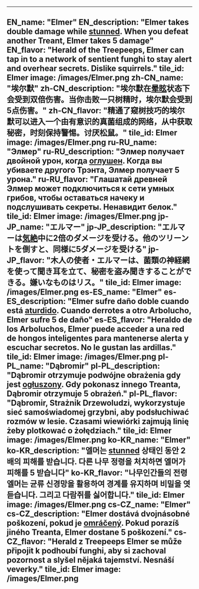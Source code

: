---

EN_name: "Elmer"
EN_description: "Elmer takes double damage while <u>stunned</u>.  When you defeat another Treant, Elmer takes 5 damage"
EN_flavor: "Herald of the Treepeeps, Elmer can tap in to a network of sentient funghi to stay alert and overhear secrets. Dislike squirrels."
tile_id: Elmer
image: /images/Elmer.png
zh-CN_name: "埃尔默"
zh-CN_description: "埃尔默在<u>晕眩</u>状态下会受到双倍伤害。当你击败一只树精时，埃尔默会受到5点伤害。"
zh-CN_flavor: "精通了窥树技巧的埃尔默可以进入一个由有意识的真菌组成的网络，从中获取秘密，时刻保持警惕。讨厌松鼠。"
tile_id: Elmer
image: /images/Elmer.png
ru-RU_name: "Элмер"
ru-RU_description: "Элмер получает двойной урон, когда <u>оглушен</u>. Когда вы убиваете другого Трэнта, Элмер получает 5 урона."
ru-RU_flavor: "Глашатай древней Элмер может подключиться к сети умных грибов, чтобы оставаться начеку и подслушивать секреты. Ненавидит белок."
tile_id: Elmer
image: /images/Elmer.png
jp-JP_name: "エルマー"
jp-JP_description: "エルマーは<u>気絶</u>中に2倍のダメージを受ける。他のツリーントを倒すと、同様に5ダメージを受ける"
jp-JP_flavor: "木人の使者・エルマーは、菌類の神経網を使って聞き耳を立て、秘密を盗み聞きすることができる。嫌いなものはリス。"
tile_id: Elmer
image: /images/Elmer.png
es-ES_name: "Elmer"
es-ES_description: "Elmer sufre daño doble cuando está <u>aturdido</u>. Cuando derrotes a otro Arbolucho, Elmer sufre 5 de daño"
es-ES_flavor: "Heraldo de los Arboluchos, Elmer puede acceder a una red de hongos inteligentes para mantenerse alerta y escuchar secretos. No le gustan las ardillas."
tile_id: Elmer
image: /images/Elmer.png
pl-PL_name: "Dąbromir"
pl-PL_description: "Dąbromir otrzymuje podwójne obrażenia gdy jest <u>ogłuszony</u>. Gdy pokonasz innego Treanta, Dąbromir otrzymuje 5 obrażeń."
pl-PL_flavor: "Dąbromir, Strażnik Drzewoludzi, wykorzystuje sieć samoświadomej grzybni, aby podsłuchiwać rozmów w lesie. Czasami wiewiórki zajmują linię żeby plotkować o żołędziach."
tile_id: Elmer
image: /images/Elmer.png
ko-KR_name: "Elmer"
ko-KR_description: "엘머는 <u>stunned</u> 상태인 동안 2배의 피해를 받습니다. 다른 나무 정령을 처치하면 엘머가 피해를 5 받습니다"
ko-KR_flavor: "나무인간들의 전령 엘머는 균류 신경망을 활용하여 경계를 유지하며 비밀을 엿듣습니다. 그리고 다람쥐를 싫어합니다."
tile_id: Elmer
image: /images/Elmer.png
cs-CZ_name: "Elmer"
cs-CZ_description: "Elmer dostává dvojnásobné poškození, pokud je <u>omráčený</u>. Pokud porazíš jiného Treanta, Elmer dostane 5 poškození."
cs-CZ_flavor: "Herald z Treepeeps Elmer se může připojit k podhoubí funghi, aby si zachoval pozornost a slyšel nějaká tajemství. Nesnáší veverky."
tile_id: Elmer
image: /images/Elmer.png
---